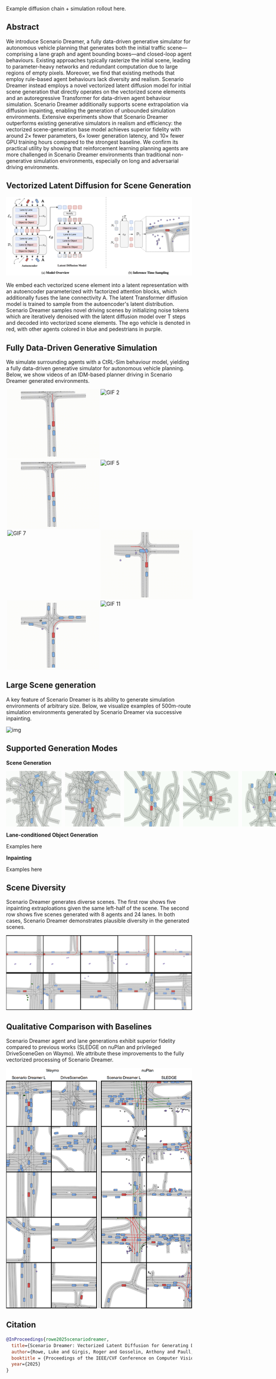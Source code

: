 <br /><br />

Example diffusion chain + simulation rollout here.

## Abstract

We introduce Scenario Dreamer, a fully data-driven generative simulator for autonomous vehicle planning that generates both the initial traffic scene—comprising a lane graph and agent bounding boxes—and closed-loop agent behaviours. Existing approaches typically rasterize the initial scene, leading to parameter-heavy networks and redundant computation due to large regions of empty pixels. Moreover, we find that existing methods that employ rule-based agent behaviours lack diversity and realism. Scenario Dreamer instead employs a novel vectorized latent diffusion model for initial scene generation that directly operates on the vectorized scene elements and an autoregressive Transformer for data-driven agent behaviour simulation. Scenario Dreamer additionally supports scene extrapolation via diffusion inpainting, enabling the generation of unbounded simulation environments. Extensive experiments show that Scenario Dreamer outperforms existing generative simulators in realism and efficiency: the vectorized scene-generation base model achieves superior fidelity with around 2× fewer parameters, 6× lower generation latency, and 10× fewer GPU training hours compared to the strongest baseline. We confirm its practical utility by showing that reinforcement learning planning agents are more challenged in Scenario Dreamer environments than traditional non-generative simulation environments, especially on long and adversarial driving environments.

## Vectorized Latent Diffusion for Scene Generation

![img](src/arch_figure_website.png)

We embed each vectorized scene element into a latent representation with an autoencoder parameterized with factorized attention blocks, which additionally fuses the lane connectivity A. The latent Transformer diffusion model is trained to sample from the autoencoder's latent distribution. Scenario Dreamer samples novel driving scenes by initializing noise tokens which are iteratively denoised with the latent diffusion model over T steps and decoded into vectorized scene elements. The ego vehicle is denoted in red, with other agents colored in blue and pedestrians in purple.

## Fully Data-Driven Generative Simulation

We simulate surrounding agents with a CtRL-Sim behaviour model, yielding a fully data-driven generative simulator for autonomous vehicle planning. Below, we show videos of an IDM-based planner driving in Scenario Dreamer generated environments.

<div style="display: grid; grid-template-columns: repeat(3, 1fr); gap: 3px;">
  <img src="src/data_driven_simulation/0.gif" width="250" alt="GIF 0" />
  <img src="src/data_driven_simulation/1.gif" width="250" alt="GIF 1" />
  <img src="src/data_driven_simulation/2.gif" width="250" alt="GIF 2" />
  <img src="src/data_driven_simulation/3.gif" width="250" alt="GIF 3" />
  <img src="src/data_driven_simulation/4.gif" width="250" alt="GIF 4" />
  <img src="src/data_driven_simulation/5.gif" width="250" alt="GIF 5" />
  <img src="src/data_driven_simulation/6.gif" width="250" alt="GIF 6" />
  <img src="src/data_driven_simulation/7.gif" width="250" alt="GIF 7" />
  <img src="src/data_driven_simulation/8.gif" width="250" alt="GIF 8" />
  <img src="src/data_driven_simulation/9.gif" width="250" alt="GIF 9" />
  <img src="src/data_driven_simulation/10.gif" width="250" alt="GIF 10" />
  <img src="src/data_driven_simulation/11.gif" width="250" alt="GIF 11" />
</div>

## Large Scene generation

A key feature of Scenario Dreamer is its ability to generate simulation environments of arbitrary size. Below, we visualize examples of 500m-route simulation environments generated by Scenario Dreamer via successive inpainting.

![img](src/website_large_scenes.png)

## Supported Generation Modes 

**Scene Generation**

<div style="display: flex; gap: 10px;">
  <img src="src/0.gif" width="150" alt="GIF 0" />
  <img src="src/1.gif" width="150" alt="GIF 1" />
  <img src="src/2.gif" width="150" alt="GIF 2" />
  <img src="src/3.gif" width="150" alt="GIF 3" />
  <img src="src/4.gif" width="150" alt="GIF 4" />
  <img src="src/5.gif" width="150" alt="GIF 5" />
</div>

**Lane-conditioned Object Generation**

Examples here 

**Inpainting**

Examples here

## Scene Diversity 

Scenario Dreamer generates diverse scenes. The first row shows five inpainting extraploations given the same left-half of the scene. The second row shows five scenes generated with 8 agents and 24 lanes. In both cases, Scenario Dreamer demonstrates plausible diversity in the generated scenes.

![img](src/website_diversity.png)

## Qualitative Comparison with Baselines

Scenario Dreamer agent and lane generations exhibit superior fidelity compared to previous works (SLEDGE on nuPlan and privileged DriveSceneGen on Waymo). We attribute these improvements to the fully vectorized processing of Scenario Dreamer.

![img](src/website_qualitative_comparison.png)

## Citation

```bibtex
@InProceedings{rowe2025scenariodreamer,
  title={Scenario Dreamer: Vectorized Latent Diffusion for Generating Driving Simulation Environments},
  author={Rowe, Luke and Girgis, Roger and Gosselin, Anthony and Paull, Liam and Pal, Christopher and Heide, Felix},
  booktitle = {Proceedings of the IEEE/CVF Conference on Computer Vision and Pattern Recognition (CVPR)},
  year={2025}
}
```
